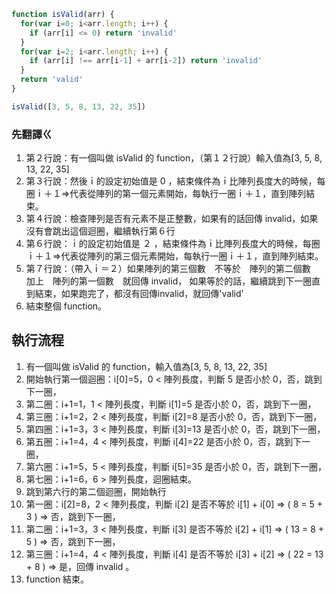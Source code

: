 ``` js
function isValid(arr) {
  for(var i=0; i<arr.length; i++) {
    if (arr[i] <= 0) return 'invalid'
  }
  for(var i=2; i<arr.length; i++) {
    if (arr[i] !== arr[i-1] + arr[i-2]) return 'invalid'
  }
  return 'valid'
}

isValid([3, 5, 8, 13, 22, 35])
```


### 先翻譯ㄍ
1. 第２行說：有一個叫做 isValid 的 function，（第１２行說）輸入值為[3, 5, 8, 13, 22, 35]
2. 第３行說：然後ｉ的設定初始值是 0 ，結束條件為ｉ比陣列長度大的時候，每圈ｉ＋１=>代表從陣列的第一個元素開始，每執行一圈ｉ＋１，直到陣列結束。
3. 第４行說：檢查陣列是否有元素不是正整數，如果有的話回傳 invalid，如果沒有會跳出這個迴圈，繼續執行第６行　
4. 第６行說：ｉ的設定初始值是 ２ ，結束條件為ｉ比陣列長度大的時候，每圈ｉ＋１=>代表從陣列的第三個元素開始，每執行一圈ｉ＋１，直到陣列結束。
5. 第７行說：（帶入ｉ＝２）如果陣列的第三個數　不等於　陣列的第二個數　加上　陣列的第一個數　就回傳 invalid，
   如果等於的話，繼續跳到下一圈直到結束，如果跑完了，都沒有回傳invalid，就回傳'valid'
6. 結束整個 function。


## 執行流程
1. 有一個叫做 isValid 的 function，輸入值為[3, 5, 8, 13, 22, 35]
2. 開始執行第一個迴圈：i[0]=5，0 < 陣列長度，判斷 5 是否小於 0，否，跳到下一圈，
3. 第二圈：i+1=1，1 < 陣列長度，判斷 i[1]=5 是否小於 0，否，跳到下一圈，
4. 第三圈：i+1=2，2 < 陣列長度，判斷 i[2]=8 是否小於 0，否，跳到下一圈，
5. 第四圈：i+1=3，3 < 陣列長度，判斷 i[3]=13 是否小於 0，否，跳到下一圈，
6. 第五圈：i+1=4，4 < 陣列長度，判斷 i[4]=22 是否小於 0，否，跳到下一圈，
7. 第六圈：i+1=5，5 < 陣列長度，判斷 i[5]=35 是否小於 0，否，跳到下一圈，
8. 第七圈：i+1=6，6 > 陣列長度，迴圈結束。
9. 跳到第六行的第二個迴圈，開始執行
10. 第一圈：i[2]=8，2 < 陣列長度，判斷 i[2] 是否不等於 i[1] + i[0] => ( 8 = 5 + 3 ) => 否，跳到下一圈，
11. 第二圈：i+1=3，3 < 陣列長度，判斷 i[3] 是否不等於 i[2] + i[1] => ( 13 = 8 + 5 ) => 否，跳到下一圈，
12. 第三圈：i+1=4，4 < 陣列長度，判斷 i[4] 是否不等於 i[3] + i[2] => ( 22 = 13 + 8 ) => 是，回傳 invalid 。
13. function 結束。

